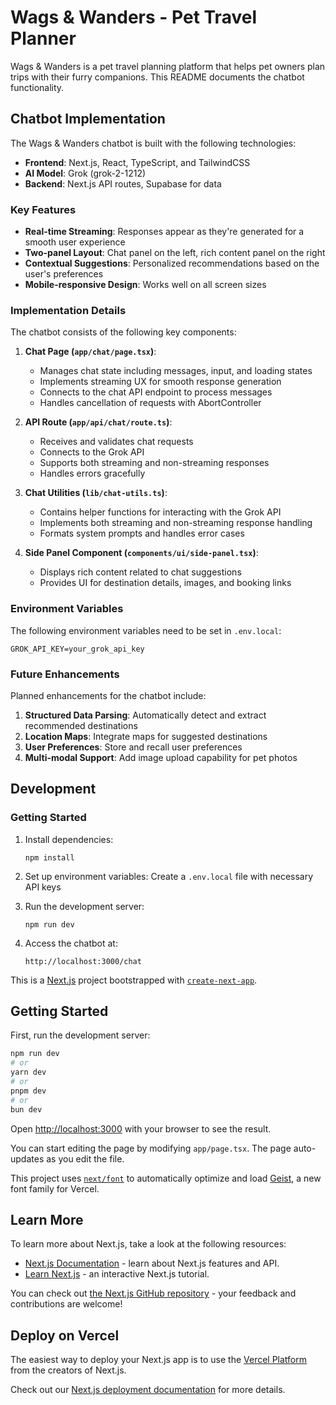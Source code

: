 # Wags & Wanders - Pet Travel Planner

Wags & Wanders is a pet travel planning platform that helps pet owners plan trips with their furry companions. This README documents the chatbot functionality.

## Chatbot Implementation

The Wags & Wanders chatbot is built with the following technologies:

- **Frontend**: Next.js, React, TypeScript, and TailwindCSS
- **AI Model**: Grok (grok-2-1212)
- **Backend**: Next.js API routes, Supabase for data

### Key Features

- **Real-time Streaming**: Responses appear as they're generated for a smooth user experience
- **Two-panel Layout**: Chat panel on the left, rich content panel on the right
- **Contextual Suggestions**: Personalized recommendations based on the user's preferences
- **Mobile-responsive Design**: Works well on all screen sizes

### Implementation Details

The chatbot consists of the following key components:

1. **Chat Page (`app/chat/page.tsx`)**:
   - Manages chat state including messages, input, and loading states
   - Implements streaming UX for smooth response generation
   - Connects to the chat API endpoint to process messages
   - Handles cancellation of requests with AbortController

2. **API Route (`app/api/chat/route.ts`)**:
   - Receives and validates chat requests
   - Connects to the Grok API
   - Supports both streaming and non-streaming responses
   - Handles errors gracefully

3. **Chat Utilities (`lib/chat-utils.ts`)**:
   - Contains helper functions for interacting with the Grok API
   - Implements both streaming and non-streaming response handling
   - Formats system prompts and handles error cases

4. **Side Panel Component (`components/ui/side-panel.tsx`)**:
   - Displays rich content related to chat suggestions
   - Provides UI for destination details, images, and booking links

### Environment Variables

The following environment variables need to be set in `.env.local`:

```
GROK_API_KEY=your_grok_api_key
```

### Future Enhancements

Planned enhancements for the chatbot include:

1. **Structured Data Parsing**: Automatically detect and extract recommended destinations
2. **Location Maps**: Integrate maps for suggested destinations
3. **User Preferences**: Store and recall user preferences
4. **Multi-modal Support**: Add image upload capability for pet photos

## Development

### Getting Started

1. Install dependencies:
   ```
   npm install
   ```

2. Set up environment variables:
   Create a `.env.local` file with necessary API keys

3. Run the development server:
   ```
   npm run dev
   ```

4. Access the chatbot at:
   ```
   http://localhost:3000/chat
   ```

This is a [Next.js](https://nextjs.org) project bootstrapped with [`create-next-app`](https://nextjs.org/docs/app/api-reference/cli/create-next-app).

## Getting Started

First, run the development server:

```bash
npm run dev
# or
yarn dev
# or
pnpm dev
# or
bun dev
```

Open [http://localhost:3000](http://localhost:3000) with your browser to see the result.

You can start editing the page by modifying `app/page.tsx`. The page auto-updates as you edit the file.

This project uses [`next/font`](https://nextjs.org/docs/app/building-your-application/optimizing/fonts) to automatically optimize and load [Geist](https://vercel.com/font), a new font family for Vercel.

## Learn More

To learn more about Next.js, take a look at the following resources:

- [Next.js Documentation](https://nextjs.org/docs) - learn about Next.js features and API.
- [Learn Next.js](https://nextjs.org/learn) - an interactive Next.js tutorial.

You can check out [the Next.js GitHub repository](https://github.com/vercel/next.js) - your feedback and contributions are welcome!

## Deploy on Vercel

The easiest way to deploy your Next.js app is to use the [Vercel Platform](https://vercel.com/new?utm_medium=default-template&filter=next.js&utm_source=create-next-app&utm_campaign=create-next-app-readme) from the creators of Next.js.

Check out our [Next.js deployment documentation](https://nextjs.org/docs/app/building-your-application/deploying) for more details.
